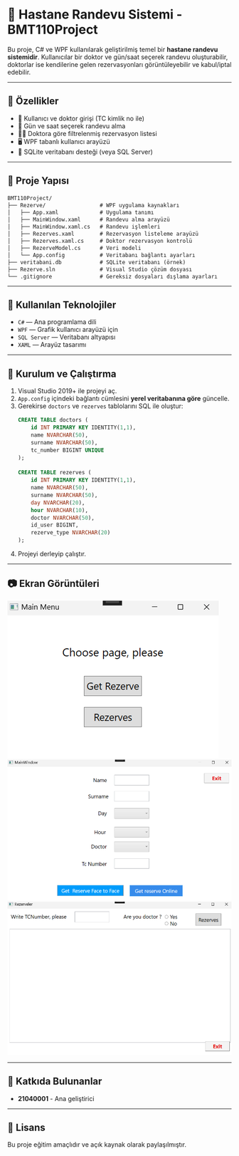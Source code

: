 
# 🏥 Hastane Randevu Sistemi - BMT110Project

Bu proje, C# ve WPF kullanılarak geliştirilmiş temel bir **hastane randevu sistemidir**. Kullanıcılar bir doktor ve gün/saat seçerek randevu oluşturabilir, doktorlar ise kendilerine gelen rezervasyonları görüntüleyebilir ve kabul/iptal edebilir.

---

## 🔧 Özellikler

- 👤 Kullanıcı ve doktor girişi (TC kimlik no ile)
- 📅 Gün ve saat seçerek randevu alma
- 🧑‍⚕️ Doktora göre filtrelenmiş rezervasyon listesi
- 🖥️ WPF tabanlı kullanıcı arayüzü
- 💾 SQLite veritabanı desteği (veya SQL Server)

---

## 📁 Proje Yapısı

```
BMT110Project/
├── Rezerve/                 # WPF uygulama kaynakları
│   ├── App.xaml             # Uygulama tanımı
│   ├── MainWindow.xaml      # Randevu alma arayüzü
│   ├── MainWindow.xaml.cs   # Randevu işlemleri
│   ├── Rezerves.xaml        # Rezervasyon listeleme arayüzü
│   ├── Rezerves.xaml.cs     # Doktor rezervasyon kontrolü
│   ├── RezerveModel.cs      # Veri modeli
│   └── App.config           # Veritabanı bağlantı ayarları
├── veritabani.db            # SQLite veritabanı (örnek)
├── Rezerve.sln              # Visual Studio çözüm dosyası
└── .gitignore               # Gereksiz dosyaları dışlama ayarları
```

---

## 🧪 Kullanılan Teknolojiler

- `C#` — Ana programlama dili
- `WPF` — Grafik kullanıcı arayüzü için
- `SQL Server` — Veritabanı altyapısı
- `XAML` — Arayüz tasarımı

---

## 🚀 Kurulum ve Çalıştırma

1. Visual Studio 2019+ ile projeyi aç.
2. `App.config` içindeki bağlantı cümlesini **yerel veritabanına göre** güncelle.
3. Gerekirse `doctors` ve `rezerves` tablolarını SQL ile oluştur:
   ```sql
   CREATE TABLE doctors (
       id INT PRIMARY KEY IDENTITY(1,1),
       name NVARCHAR(50),
       surname NVARCHAR(50),
       tc_number BIGINT UNIQUE
   );

   CREATE TABLE rezerves (
       id INT PRIMARY KEY IDENTITY(1,1),
       name NVARCHAR(50),
       surname NVARCHAR(50),
       day NVARCHAR(20),
       hour NVARCHAR(10),
       doctor NVARCHAR(50),
       id_user BIGINT,
       rezerve_type NVARCHAR(20)
   );
   ```
4. Projeyi derleyip çalıştır.

---

## 📷 Ekran Görüntüleri

![Ana Ekran Görüntüsü](screens/1.png)
![MainWindow](screens/2.png)
![Menu](screens/3.png)

---

## 👥 Katkıda Bulunanlar

- **21040001** - Ana geliştirici

---

## 📝 Lisans

Bu proje eğitim amaçlıdır ve açık kaynak olarak paylaşılmıştır.
